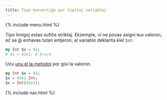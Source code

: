 ```yaml
---
title: Tipo konvertiĝo por tipitaj variabloj
---
```


{% include menu.html %}

Tipo limigoj estas sufiĉe striktaj. Ekzemple, vi ne povas asigni `Num` valoron, eĉ se ĝi enhavas tutan entjeron, al variablo deklarita kiel `Int`:

```raku
my Int $x = 42;
# $x = 42e1; # Eraro
```

Uzu [unu el la metodoj](/eo/essentials/coercion/#topics-in-this-section) por gisi la valoron.

```raku
my Int $x = 42;
$x = 42e1.Int;
$x = Int(42e1);
```

{% include nav.html %}